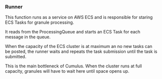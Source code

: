 ### Runner

This function runs as a service on AWS ECS and is responsible for staring ECS Tasks for granule processing.

It reads from the ProcessingQueue and starts an ECS Task for each message in the queue.

When the capacity of the ECS cluster is at maximum an no new tasks can be posted, the runner waits and repeats the task submission until the task is submitted.

This is the main bottleneck of Cumulus. When the cluster runs at full capacity, granules will have to wait here until space opens up.
